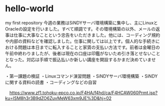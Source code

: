 # hello-world
my first repository
今週の業務はSiNDYサーバ環境構築に集中し、主にLinuxとOracleの設定を行いました。すべて順調です。その環境構築の以外、メールの返事は仕事に大事なことという忠告をいただきました。他には、コーディング規約や内部の資料などを確認しました。仕事に関しては以上です。個人的な手続きにおける問題は本日までに転入することと家賃の支払い方法です。前者は金曜日の午前中終わりましたが、後者は現在の口座は印鑑がないため引き落とせないこととなった。対応は手順で振込払いか新しい講座を開設するかまだ決めていません。


・第一課題の検証
・Linuxコマンド演習問題
・SiNDYサーバ環境構築
・SiNDYに関する資料の読書
・コーディングなどの自習

　https://www.zf1.tohoku-epco.co.jp/F4HA/f4hd/ca/F4HCAW060Prmt.jsp?ku=ISM8h3r3B9dZO6ZuvMeW63xm9JE%3D&hj=02
